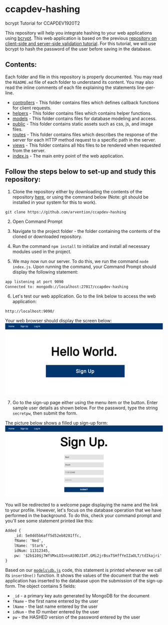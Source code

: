 # ccapdev-hashing
bcrypt Tutorial for CCAPDEV1920T2

This repository will help you integrate hashing to your web applications using [bcrypt](https://www.npmjs.com/package/bcrypt). This web application is based on the previous [repository on client-side and server-side validation tutorial](https://github.com/arvention/ccapdev-validation). For this tutorial, we will use bcrypt to hash the password of the user before saving in the database.

## Contents:

Each folder and file in this repository is properly documented. You may read the `README.md` file of each folder to understand its content. You may also read the inline comments of each file explaining the statements line-per-line.

- [controllers](controllers) - This folder contains files which defines callback functions for client requests.
- [helpers](helpers) - This folder contains files which contains helper functions.
- [models](models) - This folder contains files for database modeling and access.
- [public](public) - This folder contains static assets such as css, js, and image files.
- [routes](routes) - This folder contains files which describes the response of the server for each HTTP method request to a specific path in the server.
- [views](views) - This folder contains all hbs files to be rendered when requested from the server.
- [index.js](index.js) - The main entry point of the web application.


## Follow the steps below to set-up and study this repository:
1. Clone the repository either by downloading the contents of the repository [here](https://github.com/arvention/ccapdev-hashing/archive/master.zip), or using the command below (Note: git should be installed in your system for this to work).
```
git clone https://github.com/arvention/ccapdev-hashing
```
2. Open Command Prompt
3. Navigate to the project folder - the folder containing the contents of the cloned or downloaded repository.
4. Run the command `npm install` to initialize and install all necessary modules used in the project.

5. We may now run our server. To do this, we run the command `node index.js`. Upon running the command, your Command Prompt should display the following statement:
```
app listening at port 9090
Connected to: mongodb://localhost:27017/ccapdev-hashing
```

6. Let's test our web application. Go to the link below to access the web application:
```
http://localhost:9090/
```

Your web browser should display the screen below:
![alt text](index.png "Index Page")

7. Go to the sign-up page either using the menu item or the button. Enter sample user details as shown below. For the password, type the string `secretpw`, then submit the form.

The picture below shows a filled up sign-up form:
![alt text](signup.png "Sign-up Page")

You will be redirected to a welcome page displaying the name and the link to your profile. However, let's focus on the database operation that we have performed in the background. To do this, check your command prompt and you'll see some statement printed like this:
```
Added {
    _id: 5e8dd5b6aff5d52eb8281ffc,
    fName: 'Ned',
    lName: 'Stark',
    idNum: 11312345,
    pw: '$2b$10$j7WfVMxLOInnsAS9DJI4T.GMi2jrBsxTSHffYeIZaOLT/tdIkajri'
}
```
Based on our [`models\db.js`](models\db.js) code, this statement is printed whenever we call its `insertOne()` function. It shows the values of the document that the web application has inserted to the database upon the submission of the sign-up form. The object contains 5 fields:
- `_id` - a primary key auto generated by MongoDB for the document
- `fName` - the first name entered by the user
- `lName` - the last name entered by the user
- `idNum` - the ID number entered by the user
- `pw` - the HASHED version of the password entered by the user
